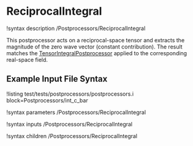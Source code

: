 # ReciprocalIntegral

!syntax description /Postprocessors/ReciprocalIntegral

This postprocessor acts on a reciprocal\-space tensor and extracts the magnitude of the zero wave
vector (constant contribution). The result matches the
[TensorIntegralPostprocessor](TensorIntegralPostprocessor.md) applied to the corresponding real\-space field.

## Example Input File Syntax

!listing test/tests/postprocessors/postprocessors.i block=Postprocessors/int_c_bar

!syntax parameters /Postprocessors/ReciprocalIntegral

!syntax inputs /Postprocessors/ReciprocalIntegral

!syntax children /Postprocessors/ReciprocalIntegral
